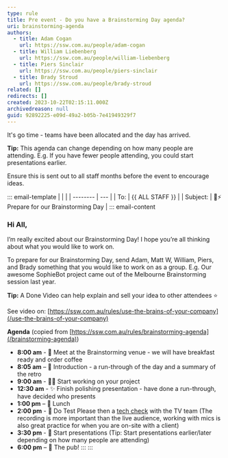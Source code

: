 ```yaml
---
type: rule
title: Pre event - Do you have a Brainstorming Day agenda?
uri: brainstorming-agenda
authors:
  - title: Adam Cogan
    url: https://ssw.com.au/people/adam-cogan
  - title: William Liebenberg
    url: https://ssw.com.au/people/william-liebenberg
  - title: Piers Sinclair
    url: https://ssw.com.au/people/piers-sinclair
  - title: Brady Stroud
    url: https://ssw.com.au/people/brady-stroud
related: []
redirects: []
created: 2023-10-22T02:15:11.000Z
archivedreason: null
guid: 92892225-e09d-49a2-b05b-7e41949329f7
---
```


It's go time - teams have been allocated and the day has arrived.

**Tip:** This agenda can change depending on how many people are attending. E.g. If you have fewer people attending, you could start presentations earlier.

Ensure this is sent out to all staff months before the event to encourage ideas.

<!--endintro-->

::: email-template
| | |
| -------- | --- |
| To: | {{ ALL STAFF }} |
| Subject: | 🧠⚡️ Prepare for our Brainstorming Day |
::: email-content

### Hi All,

I’m really excited about our Brainstorming Day! I hope you’re all thinking about what you would like to work on.

To prepare for our Brainstorming Day, send Adam, Matt W, William, Piers, and Brady something that you would like to work on as a group.
E.g. Our awesome SophieBot project came out of the Melbourne Brainstorming session last year.

**Tip:** A Done Video can help explain and sell your idea to other attendees ⭐

See video on: [https://ssw.com.au/rules/use-the-brains-of-your-company](/use-the-brains-of-your-company)

**Agenda** (copied from [https://ssw.com.au/rules/brainstorming-agenda](/brainstorming-agenda))

- **8:00 am** - 🤝 Meet at the Brainstorming venue - we will have breakfast ready and order coffee
- **8:05 am** – 🙋 Introduction - a run-through of the day and a summary of the retro
- **9:00 am** - 🧑‍💻 Start working on your project
- **12:30 am** - ✨ Finish polishing presentation - have done a run-through, have decided who presents
- **1:00 pm** – 🍴 Lunch
- **2:00 pm** - 🧪 Do Test Please then a [tech check](/tech-check) with the TV team (The recording is more important than the live audience, working with mics is also great practice for when you are on-site with a client)
- **3:30 pm** - 🎤 Start presentations (Tip: Start presentations earlier/later depending on how many people are attending)
- **6:00 pm** – 🍻 The pub!
:::
:::
